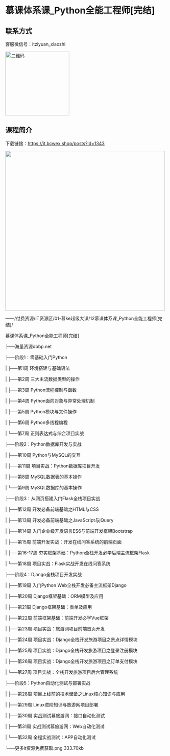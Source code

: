 # 慕课体系课_Python全能工程师[完结]

## 联系方式

客服微信号：itziyuan_xiaozhi

<img src="https://ziyuanyun.oss-cn-guangzhou.aliyuncs.com/common/20240614073449/666b82192834a.jpg" width="200" height="200" alt="二维码">

## 课程简介

下载链接：https://it.bcwex.shop/posts?id=1343

<img src="https://ziyuanyun.oss-cn-guangzhou.aliyuncs.com/yun/20240515153709/66446625672e0.jpg" width="500" alt="">

  ——/付费资源/IT资源区/01-慕ke超级大课/12慕课体系课_Python全能工程师[完结]/

 慕课体系课_Python全能工程师[完结]





 ├──海量资源dbbp.net

 ├──阶段1：零基础入门Python

 | ├──第1周 环境搭建与基础语法

 | ├──第2周 三大主流数据类型的操作

 | ├──第3周 Python流程控制与函数

 | ├──第4周 Python面向对象与异常处理机制

 | ├──第5周 Python模块与文件操作

 | ├──第6周 Python多线程编程

 | └──第7周 正则表达式与综合项目实战

 ├──阶段2：Python数据库开发与实战

 | ├──第10周 Python与MySQL的交互

 | ├──第11周 项目实战：Python数据库项目开发

 | ├──第8周 MySQL数据表的基本操作

 | └──第9周 MySQL数据库的基本操作

 ├──阶段3：从网页搭建入门Flask全栈项目实战

 | ├──第12周 开发必备前端基础之HTML与CSS

 | ├──第13周 开发必备前端基础之JavaScript与jQuery

 | ├──第14周 入门企业级开发语言ES6与前端开发框架Bootstrap

 | ├──第15周 前端开发实战：开发在线问答系统的前端页面

 | ├──第16-17周 夯实框架基础：Python全栈开发必学后端主流框架Flask

 | └──第18周 项目实战：Flask实战开发在线问答系统

 ├──阶段4：Django全栈项目开发实战

 | ├──第19周 入门Python Web全栈开发必备主流框架Django

 | ├──第20周 Django框架基础：ORM模型及应用

 | ├──第21周 Django框架基础：表单及应用

 | ├──第22周 前端框架基础：前端开发必学Vue框架

 | ├──第23周 项目实战：旅游网项目前端首页开发

 | ├──第24周 项目实战：Django全栈开发旅游项目之景点详情模块

 | ├──第25周 项目实战：Django全栈开发旅游项目之登录注册模块

 | ├──第26周 项目实战：Django全栈开发旅游项目之订单支付模块

 | └──第27周 项目实战：全栈开发旅游项目后台管理系统

 ├──阶段5：Python自动化测试与部署实战

 | ├──第28周 项目上线前的技术储备之Linux核心知识与应用

 | ├──第29周 Linux进阶知识与旅游网项目部署

 | ├──第30周 实战测试慕旅游网：接口自动化测试

 | ├──第31周 实战测试慕旅游网：Web自动化测试

 | └──第32周 全程实战测试：APP自动化测试

 └──更多it资源免费获取.png 333.70kb

  